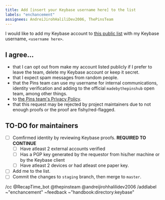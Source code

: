 ```yaml
---
title: Add [insert your Keybase username here] to the list
labels: "enchancement"
assignees: AndreiJirohHaliliDev2006, ThePinsTeam
---
```


I would like to add my Keybase account to [this public list](https://en.handbooksbythepins.cf/devops/secure/members-with-keybase) with my Keybase username, `<username here>`.

## I agree...
* that I can opt out from make my account listed publicly if I prefer to leave the team, delete my Keybase account or keep it secret.
* that I expect spam messages from random people.
* that the Pins team can use my username for internal communications, identity verification and adding to the official `madebythepinshub` open team, among other things.
* to [the Pins team's Privacy Policy](https://legal.madebythepins.tk/privacy/privacy-policy).
* that this request may be rejected by project maintainers due to not enough proofs or the proof are fishy/red-flagged.

## TO-DO for maintainers
* [ ] Comfirmed identity by reviewing Keybase proofs. **REQUIRED TO CONTINUE**
    * [ ] Have atleast 2 external accounts verified
    * [ ] Has a PGP key generated by the requestor from his/her machine or by the Keybase client
    * [ ] Have atleast 2 devices or had atleast one paper key.
* [ ] Add me to the list.
* [ ] Commit the changes to `staging` branch, then merge to `master`.

/cc @RecapTime_bot @thepinsteam @andreijirohhalilidev2006
/addlabel ~"enchancement" ~feedback ~"handbook:directory:keybase"
